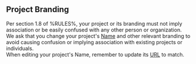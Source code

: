 ## Project Branding
Per section 1.8 of %RULES%, your project or its branding must not imply association or be easily confused with any other person or organization.  
We ask that you change your project's [Name](%PROJECT_SETTINGS_LINK%) and other relevant branding to avoid causing confusion or implying association with existing projects or individuals.  
When editing your project's Name, remember to update its [URL](%PROJECT_SETTINGS_LINK%) to match.
